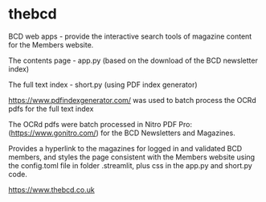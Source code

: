 # thebcd

BCD web apps - provide the interactive search tools of magazine content for the Members website.

The contents page - app.py (based on the download of the BCD newsletter index)

The full text index - short.py (using PDF index generator)

https://www.pdfindexgenerator.com/ was used to batch process the OCRd pdfs for the full text index

The OCRd pdfs were batch processed in Nitro PDF Pro: (https://www.gonitro.com/) for the BCD Newsletters and Magazines. 

Provides a hyperlink to the magazines for logged in and validated BCD members, and styles the page consistent with the Members
website using the config.toml file in folder .streamlit, plus css in the app.py and short.py code.

https://www.thebcd.co.uk

